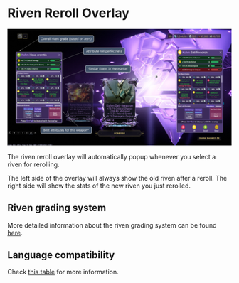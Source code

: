 # Riven Reroll Overlay

![Riven Reroll Overlay](./assets/OverlayRivenReroll.webp)

The riven reroll overlay will automatically popup whenever you select a riven for rerolling.

The left side of the overlay will always show the old riven after a reroll. The right side will show the stats of the new riven you just rerolled.

## Riven grading system
More detailed information about the riven grading system can be found [here](/features/riven-explorer.html).

## Language compatibility

Check [this table](/language-compatibility.html) for more information.
